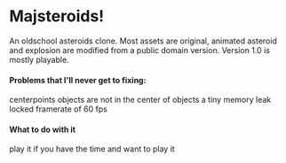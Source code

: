 # Majsteroids!

An oldschool asteroids clone. Most assets are original, animated asteroid and explosion are modified from a public domain version.
Version 1.0 is mostly playable.

#### Problems that I'll never get to fixing:
centerpoints objects are not in the center of objects
a tiny memory leak
locked framerate of 60 fps

#### What to do with it
play it if you have the time and want to play it
